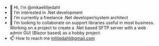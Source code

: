 - 👋 Hi, I’m @mikaelliljedahl
- 👀 I’m interested in .Net development
- 🌱 I’m currently a freelance .Net developer/system architect
- 💞️ I’m looking to collaborate on support libraries useful in most business. Working on a project to create a .Net based SFTP server with a web admin GUI (Blazor based) as a hobby project.
- 📫 How to reach me mliljedahl@gmail.com

<!---
mikaelliljedahl/mikaelliljedahl is a ✨ special ✨ repository because its `README.md` (this file) appears on your GitHub profile.
You can click the Preview link to take a look at your changes.
--->
